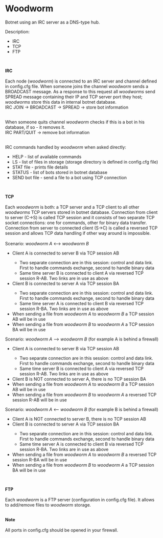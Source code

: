 <h1>Woodworm</h1>
Botnet using an IRC server as a DNS-type hub.

Description:
<ul>
  <li>IRC</li>
  <li>TCP</li>
  <li>FTP</li>
</ul><br/>

<b>IRC</b><br/><br/>
Each node (<i>woodworm</i>) is connected to an IRC server and channel defined in config.cfg file. When someone joins the channel <i>woodworm</i> sends a BROADCAST message. As a response to this request all <i>woodworms</i> send SPREAD message containing their IP and TCP server port they host; <i>woodworms</i> store this data in internal botnet database. <br />
IRC JOIN -> BROADCAST -> SPREAD -> store bot information <br/><br/>

When someone quits channel <i>woodworm</i> checks if this is a bot in his database, if so - it removes it.<br/>
IRC PART/QUIT -> remove bot information <br /><br />

IRC commands handled by <i>woodworm</i> when asked directly:
<ul>
  <li>HELP - list of available commands</li>
  <li>LS - list of files in storage (storage directory is defined in config.cfg file)</li>
  <li>STAT file - prints file details</li>
  <li>STATUS - list of bots stored in botnet database</li>
  <li>SEND bot file - send a file to a bot using TCP connection</li>
</ul><br />

<b>TCP</b><br /><br />
Each <i>woodworm</i> is both: a TCP server and a TCP client to all other <i>woodworms</i> TCP servers stored in botnet database. Connection from client to server (C->S) is called TCP session and it consists of two separate TCP socket connections: one for commands, other for binary data transfer. Connection from server to connected client (S->C) is called a reversed TCP session and allows TCP data handling if other way around is impossible.<br /><br />
Scenario: <i>woodworm A</i> <--> <i>woodworm B</i>
<ul>
  <li>Client A is connected to server B via TCP session AB</li>
  <ul><li>Two separate connection are in this session: control and data link. First to handle commands exchange, second to handle binary data</li><li>Same time server B is connected to client A via reversed TCP session R-AB. Two links are in use as above </li></ul>
  <li>Client B is connected to server A via TCP session BA</li>
  <ul><li>Two separate connection are in this session: control and data link. First to handle commands exchange, second to handle binary data</li><li>Same time server A is connected to client B via reversed TCP session R-BA. Two links are in use as above </li></ul>
  <li>When sending a file from <i>woodworm A</i> to <i>woodworm B</i> a TCP session AB will be in use</li>
  <li>When sending a file from <i>woodworm B</i> to <i>woodworm A</i> a TCP session BA will be in use</li>
</ul>

Scenario: <i>woodworm A</i> --> <i>woodworm B</i> (for example A is behind a firewall)
<ul>
  <li>Client A is connected to server B via TCP session AB</li>
  <ul><li>Two separate connection are in this session: control and data link. First to handle commands exchange, second to handle binary data</li><li>Same time server B is connected to client A via reversed TCP session R-AB. Two links are in use as above </li></ul>
  <li>Client B is NOT connected to server A, there is no TCP session BA</li>
  <li>When sending a file from <i>woodworm A</i> to <i>woodworm B</i> a TCP session AB will be in use</li>
  <li>When sending a file from <i>woodworm B</i> to <i>woodworm A</i> a reversed TCP session R-AB will be in use</li>
</ul>

Scenario: <i>woodworm A</i> <-- <i>woodworm B</i> (for example B is behind a firewall)
<ul>
  <li>Client A is NOT connected to server B, there is no TCP session AB</li>
  <li>Client B is connected to server A via TCP session BA</li>
  <ul><li>Two separate connection are in this session: control and data link. First to handle commands exchange, second to handle binary data</li><li>Same time server A is connected to client B via reversed TCP session R-BA. Two links are in use as above </li></ul>
  <li>When sending a file from <i>woodworm A</i> to <i>woodworm B</i> a reversed TCP session R-BA will be in use</li>
  <li>When sending a file from <i>woodworm B</i> to <i>woodworm A</i> a TCP session BA will be in use</li>
</ul><br />

<b>FTP</b><br /><br />
Each <i>woodworm</i> is a FTP server (configuration in config.cfg file). It allows to add/remove files to <i>woodworm</i> storage. <br /><br />

<b>Note</b><br /><br />
All ports in config.cfg should be opened in your firewall.
